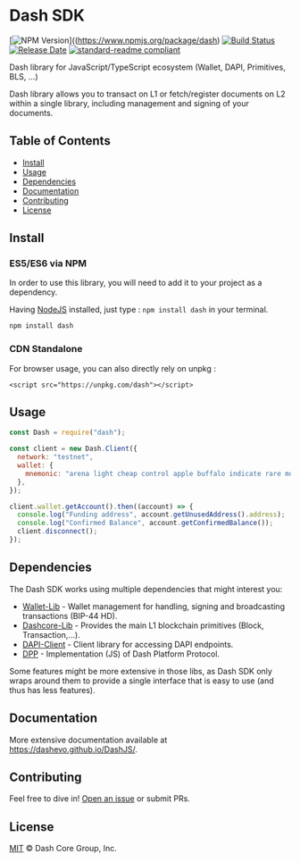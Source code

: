 # Dash SDK

[![NPM Version](https://img.shields.io/npm/v/dash)]((https://www.npmjs.org/package/dash)
[![Build Status](https://img.shields.io/travis/com/dashevo/dashjs)](https://travis-ci.com/dashevo/dashjs)
[![Release Date](https://img.shields.io/github/release-date/dashevo/dashjs)](https://img.shields.io/github/release-date/dashevo/dashjs)
[![standard-readme compliant](https://img.shields.io/badge/readme%20style-standard-brightgreen)](https://github.com/RichardLitt/standard-readme)

Dash library for JavaScript/TypeScript ecosystem (Wallet, DAPI, Primitives, BLS, ...)

Dash library allows you to transact on L1 or fetch/register documents on L2 within a single library, including management and signing of your documents.

## Table of Contents
- [Install](#install)
- [Usage](#usage)
- [Dependencies](#dependencies)
- [Documentation](#documentation)
- [Contributing](#contributing)
- [License](#license)

## Install

### ES5/ES6 via NPM

In order to use this library, you will need to add it to your project as a dependency.

Having [NodeJS](https://nodejs.org/) installed, just type : `npm install dash` in your terminal.

```sh
npm install dash
```


### CDN Standalone

For browser usage, you can also directly rely on unpkg : 

```
<script src="https://unpkg.com/dash"></script>
```

## Usage

```js
const Dash = require("dash");

const client = new Dash.Client({
  network: "testnet",
  wallet: {
    mnemonic: "arena light cheap control apple buffalo indicate rare motor valid accident isolate",
  },
});

client.wallet.getAccount().then((account) => {
  console.log("Funding address", account.getUnusedAddress().address);
  console.log("Confirmed Balance", account.getConfirmedBalance());
  client.disconnect();
});
```

## Dependencies 

The Dash SDK works using multiple dependencies that might interest you:
- [Wallet-Lib](https://github.com/dashevo/wallet-lib) - Wallet management for handling, signing and broadcasting transactions (BIP-44 HD).
- [Dashcore-Lib](https://github.com/dashevo/dashcore-lib) - Provides the main L1 blockchain primitives (Block, Transaction,...).
- [DAPI-Client](https://github.com/dashevo/dapi-client) - Client library for accessing DAPI endpoints.
- [DPP](https://github.com/dashevo/js-dpp) - Implementation (JS) of Dash Platform Protocol.

Some features might be more extensive in those libs, as Dash SDK only wraps around them to provide a single interface that is easy to use (and thus has less features).

## Documentation

More extensive documentation available at https://dashevo.github.io/DashJS/.

## Contributing

Feel free to dive in! [Open an issue](https://github.com/dashevo/DashJS/issues/new) or submit PRs.

## License

[MIT](/LICENSE) © Dash Core Group, Inc.
